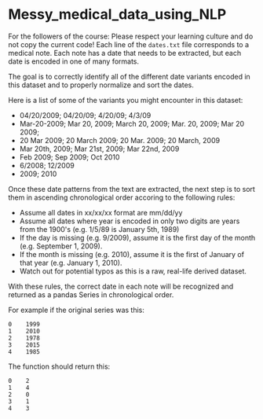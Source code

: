 # Messy_medical_data_using_NLP

For the followers of the course: Please respect your learning culture and do not copy the current code!
Each line of the `dates.txt` file corresponds to a medical note. Each note has a date that needs to be extracted, but each date is encoded in one of many formats.

The goal is to correctly identify all of the different date variants encoded in this dataset and to properly normalize and sort the dates. 

Here is a list of some of the variants you might encounter in this dataset:
* 04/20/2009; 04/20/09; 4/20/09; 4/3/09
* Mar-20-2009; Mar 20, 2009; March 20, 2009;  Mar. 20, 2009; Mar 20 2009;
* 20 Mar 2009; 20 March 2009; 20 Mar. 2009; 20 March, 2009
* Mar 20th, 2009; Mar 21st, 2009; Mar 22nd, 2009
* Feb 2009; Sep 2009; Oct 2010
* 6/2008; 12/2009
* 2009; 2010

Once these date patterns from the text are extracted, the next step is to sort them in ascending chronological order accoring to the following rules:
* Assume all dates in xx/xx/xx format are mm/dd/yy
* Assume all dates where year is encoded in only two digits are years from the 1900's (e.g. 1/5/89 is January 5th, 1989)
* If the day is missing (e.g. 9/2009), assume it is the first day of the month (e.g. September 1, 2009).
* If the month is missing (e.g. 2010), assume it is the first of January of that year (e.g. January 1, 2010).
* Watch out for potential typos as this is a raw, real-life derived dataset.

With these rules, the correct date in each note will be recognized and returned as a pandas Series in chronological order.

For example if the original series was this:

    0    1999
    1    2010
    2    1978
    3    2015
    4    1985

The function should return this:

    0    2
    1    4
    2    0
    3    1
    4    3
